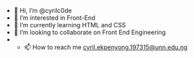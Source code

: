 - 👋 Hi, I’m @cyrilc0de
- 👀 I’m interested in Front-End
- 🌱 I’m currently learning HTML and CSS
-  💞️ I’m looking to collaborate on Front End Engineering
-  - 📫 How to reach me cyril.ekpenyong.197315@unn.edu.ng
<!---
cyrilc0de/cyrilc0de is a ✨ special ✨ repository because its `README.md` (this file) appears on your GitHub profile.
You can click the Preview link to take a look at your changes.
--->
